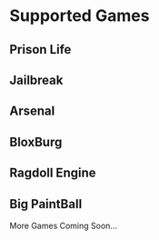# Supported Games
## Prison Life
## Jailbreak 
## Arsenal 
## BloxBurg 
## Ragdoll Engine
## Big PaintBall

More Games Coming Soon...

